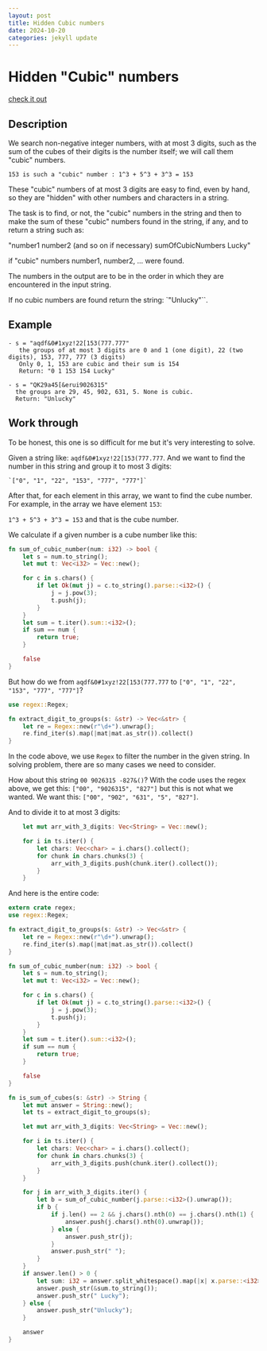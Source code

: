 ```yaml
---
layout: post
title: Hidden Cubic numbers
date: 2024-10-20
categories: jekyll update
---
```


# Hidden "Cubic" numbers

[check it out](https://www.codewars.com/kata/55031bba8cba40ada90011c4)

## Description

We search non-negative integer numbers, with at most 3 digits, such as the sum of the cubes of their digits is the number itself; we will call them "cubic" numbers.

    153 is such a "cubic" number : 1^3 + 5^3 + 3^3 = 153

These "cubic" numbers of at most 3 digits are easy to find, even by hand, so they are "hidden" with other numbers and characters in a string.

The task is to find, or not, the "cubic" numbers in the string and then to make the sum of these "cubic" numbers found in the string, if any, and to return a string such as:

"number1 number2 (and so on if necessary) sumOfCubicNumbers Lucky" 

if "cubic" numbers number1, number2, ... were found.

The numbers in the output are to be in the order in which they are encountered in the input string.

If no cubic numbers are found return the string: `"Unlucky"``.

## Example
``` 
- s = "aqdf&0#1xyz!22[153(777.777" 
   the groups of at most 3 digits are 0 and 1 (one digit), 22 (two digits), 153, 777, 777 (3 digits)
   Only 0, 1, 153 are cubic and their sum is 154
   Return: "0 1 153 154 Lucky"

- s = "QK29a45[&erui9026315"
  the groups are 29, 45, 902, 631, 5. None is cubic.
  Return: "Unlucky"
```

## Work through

To be honest, this one is so difficult for me but it's very interesting to solve.

Given a string like: `aqdf&0#1xyz!22[153(777.777`. And we want to find the number in this string and group it to most 3 digits:

    `["0", "1", "22", "153", "777", "777"]`

After that, for each element in this array, we want to find the cube number. For example, in the array we have element `153`:

`1^3 + 5^3 + 3^3 = 153` and that is the cube number.

We calculate if a given number is a cube number like this: 

```rust
fn sum_of_cubic_number(num: i32) -> bool {
    let s = num.to_string();
    let mut t: Vec<i32> = Vec::new();

    for c in s.chars() {
        if let Ok(mut j) = c.to_string().parse::<i32>() {
            j = j.pow(3);
            t.push(j);
        }
    }
    let sum = t.iter().sum::<i32>();
    if sum == num {
        return true;
    }

    false 
}
```

But how do we from `aqdf&0#1xyz!22[153(777.777` to `["0", "1", "22", "153", "777", "777"]`? 

```rust
use regex::Regex;

fn extract_digit_to_groups(s: &str) -> Vec<&str> {
    let re = Regex::new(r"\d+").unwrap();
    re.find_iter(s).map(|mat|mat.as_str()).collect()
}
```

In the code above, we use `Regex` to filter the number in the given string.
In solving problem, there are so many cases we need to consider. 

How about this string `00 9026315 -827&()`? With the code uses the regex above, we get this: 
`["00", "9026315", "827"]` but this is not what we wanted. We want this:
`["00", "902", "631", "5", "827"]`.

And to divide it to at most 3 digits:

```rust
    let mut arr_with_3_digits: Vec<String> = Vec::new();

    for i in ts.iter() {
        let chars: Vec<char> = i.chars().collect();
        for chunk in chars.chunks(3) {
            arr_with_3_digits.push(chunk.iter().collect());
        }
    }
```

And here is the entire code:

```rust
extern crate regex;
use regex::Regex;

fn extract_digit_to_groups(s: &str) -> Vec<&str> {
    let re = Regex::new(r"\d+").unwrap();
    re.find_iter(s).map(|mat|mat.as_str()).collect()
}

fn sum_of_cubic_number(num: i32) -> bool {
    let s = num.to_string();
    let mut t: Vec<i32> = Vec::new();

    for c in s.chars() {
        if let Ok(mut j) = c.to_string().parse::<i32>() {
            j = j.pow(3);
            t.push(j);
        }
    }
    let sum = t.iter().sum::<i32>();
    if sum == num {
        return true;
    }

    false 
}

fn is_sum_of_cubes(s: &str) -> String {
    let mut answer = String::new();
    let ts = extract_digit_to_groups(s);

    let mut arr_with_3_digits: Vec<String> = Vec::new();

    for i in ts.iter() {
        let chars: Vec<char> = i.chars().collect();
        for chunk in chars.chunks(3) {
            arr_with_3_digits.push(chunk.iter().collect());
        }
    }

    for j in arr_with_3_digits.iter() {
        let b = sum_of_cubic_number(j.parse::<i32>().unwrap());
        if b {
            if j.len() == 2 && j.chars().nth(0) == j.chars().nth(1) {
                answer.push(j.chars().nth(0).unwrap());
            } else {
                answer.push_str(j);
            }
            answer.push_str(" ");
        }
    }
    if answer.len() > 0 {
        let sum: i32 = answer.split_whitespace().map(|x| x.parse::<i32>().unwrap()).sum();
        answer.push_str(&sum.to_string());
        answer.push_str(" Lucky");
    } else {
        answer.push_str("Unlucky");
    }

    answer
}
```

